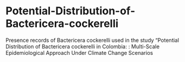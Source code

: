 # Potential-Distribution-of-Bactericera-cockerelli
Presence records of Bactericera cockerelli used in the study “Potential Distribution of Bactericera cockerelli in Colombia: : Multi-Scale Epidemiological Approach Under Climate Change Scenarios
